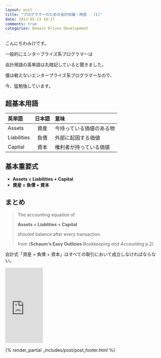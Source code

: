 ```yaml
---
layout: post
title: "プログラマーのための会計知識・用語 - (1)"
date: 2013-05-13 10:17
comments: true
categories: Domain Driven Development
---
```


こんにちわみけです。


一般的にエンタープライズ系プログラマーは

会計用語の英単語は丸暗記していると聞きました。


僕は戦えないエンタープライズ系プログラマーなので、

今、猛勉強しています。



超基本用語
-----

| 英単語 | 日本語 | 意味 |
|:-----|:-----:|:-----|
| Assets | 資産 | 今持っている価値のある物 |
| Liabilities | 負債 | 外部に起因する価値 |
| Capital | 資本 | 権利者が持っている価値 |

基本重要式
----

+ **Assets = Liabilities + Capital**
+ **資産 = 負債 + 資本**


まとめ
------

> The accounting equation of
> 
> **Assets = Liablities + Capital**
> 
> shouled balance after every transaction.
> 
>   from (**Schaum's Easy Outlines** *Bookkeeping and Accounting* p.2)

会計式「資産 = 負債 + 資本」はすべての取引において成立しなければならない。

<iframe src="http://rcm-jp.amazon.co.jp/e/cm?lt1=_blank&bc1=000000&IS2=1&bg1=FFFFFF&fc1=000000&lc1=0000FF&t=kkkjkrt-22&o=9&p=8&l=as4&m=amazon&f=ifr&ref=ss_til&asins=0071779752" style="width:120px;height:240px;" scrolling="no" marginwidth="0" marginheight="0" frameborder="0"></iframe>

{% render_partial _includes/post/post_footer.html %}


